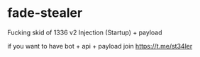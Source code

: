 # fade-stealer
Fucking skid of 1336 v2
 Injection (Startup) + payload 
 
 if you want to have bot + api + payload join https://t.me/st34ler
